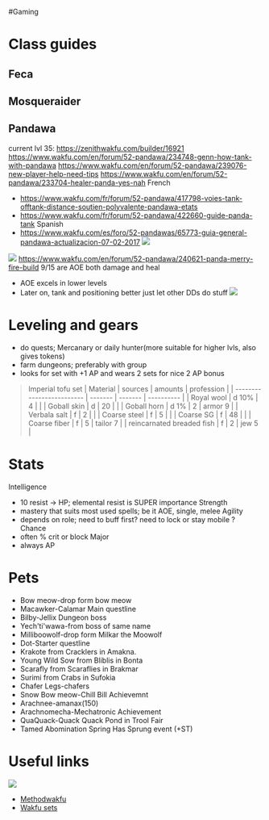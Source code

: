 
#Gaming 

# Class guides
## Feca
## Mosqueraider
## Pandawa
current lvl 35: https://zenithwakfu.com/builder/16921
https://www.wakfu.com/en/forum/52-pandawa/234748-genn-how-tank-with-pandawa
https://www.wakfu.com/en/forum/52-pandawa/239076-new-player-help-need-tips
https://www.wakfu.com/en/forum/52-pandawa/233704-healer-panda-yes-nah
French
- https://www.wakfu.com/fr/forum/52-pandawa/417798-voies-tank-offtank-distance-soutien-polyvalente-pandawa-etats
- https://www.wakfu.com/fr/forum/52-pandawa/422660-guide-panda-tank
Spanish
- https://www.wakfu.com/es/foro/52-pandawas/65773-guia-general-pandawa-actualizacion-07-02-2017
![](https://i.imgur.com/y0NZmB7.png)

![](https://i.imgur.com/Yt719h4.png)
https://www.wakfu.com/en/forum/52-pandawa/240621-panda-merry-fire-build
9/15 are AOE both damage and heal
- AOE excels in lower levels
- Later on, tank and positioning better just let other DDs do stuff
![](https://i.imgur.com/8f8chGX.png)
# Leveling and gears
- do quests; Mercanary or daily hunter(more suitable for higher lvls, also gives tokens)
- farm dungeons; preferably with group
- looks for set with +1 AP and wears 2 sets for nice 2 AP bonus

> Imperial tofu set
| Material                  | sources | amounts | profession |
| ------------------------- | ------- | ------- | ---------- |
| Royal wool                | d 10%   | 4       |            |
| Goball skin               | d       | 20      |            |
| Goball horn               | d 1%    | 2       | armor 9    |
| Verbala salt              | f       | 2       |            |
| Coarse steel              | f       | 5       |            |
| Coarse  SG                | f       | 48      |            |
| Coarse fiber              | f       | 5       | tailor 7   |
| reincarnated breaded fish | f       | 2       | jew 5           |

# Stats

Intelligence
- 10 resist -> HP; elemental resist is SUPER importance
Strength
- mastery that suits most used spells; be it AOE, single, melee
Agility
- depends on role; need to buff first? need to lock or stay mobile ?
Chance
- often % crit or block
Major
- always AP
# Pets
-   Bow meow-drop form bow meow
-   Macawker-Calamar Main questline
-   Bilby-Jellix Dungeon boss
-   Yech'ti'wawa-from boss of same name
-   Milliboowolf-drop form Milkar the Moowolf
-   Dot-Starter questline
-   Krakote from Cracklers in Amakna.
-   Young Wild Sow from Bliblis in Bonta
-   Scarafly from Scaraflies in Brakmar
-   Surimi from Crabs in Sufokia
-   Chafer Legs-chafers
-   Snow Bow meow-Chill Bill Achievemnt
-   Arachnee-amanax(150)
-   Arachnomecha-Mechatronic Achievement
-   QuaQuack-Quack Quack Pond in Trool Fair
-   Tamed Abomination Spring Has Sprung event (+ST)

# Useful links
![](https://i.imgur.com/nbMXiHB.png)

- [Methodwakfu](https://methodwakfu.com)
- [Wakfu sets](https://www.wakfu.com/en/mmorpg/encyclopedia/sets)

	